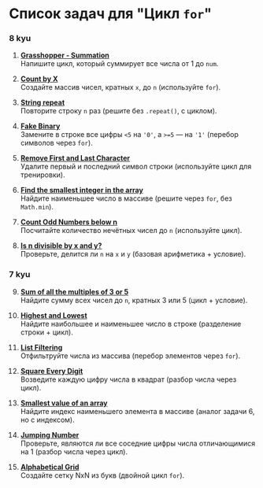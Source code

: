# Список задач для "Цикл `for`"

### **8 kyu**
1. **[Grasshopper - Summation](https://www.codewars.com/kata/55d24f55d7dd296eb9000030)**  
   Напишите цикл, который суммирует все числа от 1 до `num`.

2. **[Count by X](https://www.codewars.com/kata/5513795bd3fafb56c200049e)**  
   Создайте массив чисел, кратных `x`, до `n` (используйте `for`).

3. **[String repeat](https://www.codewars.com/kata/57a0e5c372292dd76d000d7e)**  
   Повторите строку `n` раз (решите без `.repeat()`, с циклом).

4. **[Fake Binary](https://www.codewars.com/kata/57eae65a4321032ce000002d)**  
   Замените в строке все цифры `<5` на `'0'`, а `>=5` — на `'1'` (перебор символов через `for`).

5. **[Remove First and Last Character](https://www.codewars.com/kata/56bc28ad5bdaeb48760009b0)**  
   Удалите первый и последний символ строки (используйте цикл для тренировки).

6. **[Find the smallest integer in the array](https://www.codewars.com/kata/55a2d7ebe362935a210000b2)**  
   Найдите наименьшее число в массиве (решите через `for`, без `Math.min`).

7. **[Count Odd Numbers below n](https://www.codewars.com/kata/59342039eb450e39970000a6)**  
   Посчитайте количество нечётных чисел до `n` (используйте цикл).

8. **[Is n divisible by x and y?](https://www.codewars.com/kata/5545f109004975ea66000086)**  
   Проверьте, делится ли `n` на `x` и `y` (базовая арифметика + условие).

### **7 kyu**
9. **[Sum of all the multiples of 3 or 5](https://www.codewars.com/kata/57f36495c0bb25ecf50000e7)**  
   Найдите сумму всех чисел до `n`, кратных 3 или 5 (цикл + условие).

10. **[Highest and Lowest](https://www.codewars.com/kata/554b4ac871d6813a03000035)**  
    Найдите наибольшее и наименьшее число в строке (разделение строки + цикл).

11. **[List Filtering](https://www.codewars.com/kata/53dbd5315a3c69eed20002dd)**  
    Отфильтруйте числа из массива (перебор элементов через `for`).

12. **[Square Every Digit](https://www.codewars.com/kata/546e2562b03326a88e000020)**  
    Возведите каждую цифру числа в квадрат (разбор числа через цикл).

13. **[Smallest value of an array](https://www.codewars.com/kata/544a54fd18b8e06d240005c0)**  
    Найдите индекс наименьшего элемента в массиве (аналог задачи 6, но с индексом).

14. **[Jumping Number](https://www.codewars.com/kata/5a54e796b3bfa8932c0000ed)**  
    Проверьте, являются ли все соседние цифры числа отличающимися на 1 (разбор числа через цикл).

15. **[Alphabetical Grid](https://www.codewars.com/kata/60a94f1443f8730025d1744b)**  
    Создайте сетку NxN из букв (двойной цикл `for`).
